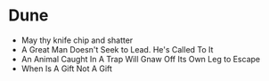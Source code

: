 # Dune

- May thy knife chip and shatter
- A Great Man Doesn't Seek to Lead. He's Called To It
- An Animal Caught In A Trap Will Gnaw Off Its Own Leg to Escape
- When Is A Gift Not A Gift
